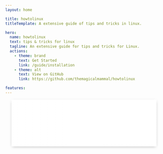 ```yaml
---
layout: home

title: howtolinux
titleTemplate: A extensive guide of tips and tricks in linux.

hero:
  name: howtolinux
  text: tips & tricks for linux
  tagline: An extensive guide for tips and tricks for Linux.
  actions:
    - theme: brand
      text: Get Started
      link: /guide/installation
    - theme: alt
      text: View on GitHub
      link: https://github.com/themagicalmammal/howtolinux

features:
---
```


<section class="slide-option">
	<div id="infinite" class="highway-slider">
		<div class="container highway-barrier">
			<ul class="highway-lane">
				<li class="highway-car"><span class="fab fa-linux"></span></li>
				<li class="highway-car"><span class="fab fa-linux"></span></li>
				<li class="highway-car"><span class="fab fa-linux"></span></li>
				<li class="highway-car"><span class="fab fa-linux"></span></li>
				<li class="highway-car"><span class="fab fa-linux"></span></li>
				<li class="highway-car"><span class="fab fa-linux"></span></li>
				<li class="highway-car"><span class="fab fa-linux"></span></li>
				<li class="highway-car"><span class="fab fa-linux"></span></li>
				<li class="highway-car"><span class="fab fa-linux"></span></li>
				<li class="highway-car"><span class="fab fa-linux"></span></li>
				<li class="highway-car"><span class="fab fa-linux"></span></li>
				<li class="highway-car"><span class="fab fa-linux"></span></li>
				<li class="highway-car"><span class="fab fa-linux"></span></li>
				<li class="highway-car"><span class="fab fa-linux"></span></li>
				<li class="highway-car"><span class="fab fa-linux"></span></li>
				<li class="highway-car"><span class="fab fa-linux"></span></li>
				<li class="highway-car"><span class="fab fa-linux"></span></li>
				<li class="highway-car"><span class="fab fa-linux"></span></li>
				<li class="highway-car"><span class="fab fa-linux"></span></li>
				<li class="highway-car"><span class="fab fa-linux"></span></li>
				<li class="highway-car"><span class="fab fa-linux"></span></li>
				<li class="highway-car"><span class="fab fa-linux"></span></li>
				<li class="highway-car"><span class="fab fa-linux"></span></li>
			</ul>
		</div>
	</div>
</section>

<style setup>
  section {
    display: flex;
    flex-flow: column;
    align-items: center;
  }
  section div.container {
    transition: all 0.3s ease;
  }
  section div.container h1 {
    margin: 15px 0 0 0;
  }
  section div.container h3 {
    margin: 0 0 25px 0;
  }
  @media (max-width: 992px) {
    section {
      padding: 0 20px 0 20px;
    }
  }
  section.slide-option {
    margin: 0 0 50px 0;
  }
  section.slide-option .no-marg {
    margin: 0 0 0 0;
  }
  div.highway-slider {
    display: flex;
    justify-content: center;
    width: 100%;
    height: 150px;
  }
  div.highway-slider div.highway-barrier {
    overflow: hidden;
    position: relative;
  }
  div.highway-slider ul.highway-lane {
    display: flex;
    height: 100%;
  }
  div.highway-slider ul.highway-lane li.highway-car {
    flex: 1;
    display: flex;
    justify-content: center;
    align-items: center;
    background: #fff;
    color: #343434;
  }
  @-webkit-keyframes translatestf {
    0% {
      transform: translateX(100%);
    }
    100% {
      transform: translateX(-500%);
    }
  }
  @keyframes translatestf {
    0% {
      transform: translateX(100%);
    }
    100% {
      transform: translateX(-500%);
    }
  }
  #stffull div.highway-barrier ul.highway-lane {
    width: 500%;
  }
  #stffull div.highway-barrier ul.highway-lane li.highway-car {
    -webkit-animation: translatestf 30s linear infinite;
            animation: translatestf 30s linear infinite;
  }
  #stffull div.highway-barrier ul.highway-lane li.highway-car h4 {
    font-size: 28px;
  }
  @-webkit-keyframes translateinfinite {
    100% {
      transform: translateX(calc(-180px * 12));
    }
  }
  @keyframes translateinfinite {
    100% {
      transform: translateX(calc(-180px * 12));
    }
  }
  #infinite div.highway-barrier {
    background: #fff;
    box-shadow: 0 3px 10px -3px rgba(0, 0, 0, 0.3);
  }
  #infinite div.highway-barrier::before,
  #infinite div.highway-barrier::after {
    content: " ";
    position: absolute;
    z-index: 9;
    width: 180px;
    height: 100%;
  }
  #infinite div.highway-barrier::before {
    top: 0;
    left: 0;
    background: linear-gradient(to right, #ffffff 0%, rgba(255, 255, 255, 0) 100%);
  }
  #infinite div.highway-barrier::after {
    top: 0;
    right: 0;
    background: linear-gradient(to left, #ffffff 0%, rgba(255, 255, 255, 0) 100%);
  }
  #infinite div.highway-barrier ul.highway-lane {
    width: calc(180px * 24);
  }
  #infinite div.highway-barrier ul.highway-lane li.highway-car {
    width: 180px;
    -webkit-animation: translateinfinite 25s linear infinite;
            animation: translateinfinite 25s linear infinite;
  }
  #infinite div.highway-barrier ul.highway-lane li.highway-car span.fab {
    font-size: 65px;
  }
  #red {
    background: #cb5454;
  }
  #orange {
    background: #cb8054;
  }
  #yellow {
    background: #cbba54;
  }
  #green {
    background: #69b46e;
  }
  #blue {
    background: #6091b0;
  }
</style>

<link rel="stylesheet" href="https://cdnjs.cloudflare.com/ajax/libs/font-awesome/6.3.0/css/all.min.css">

